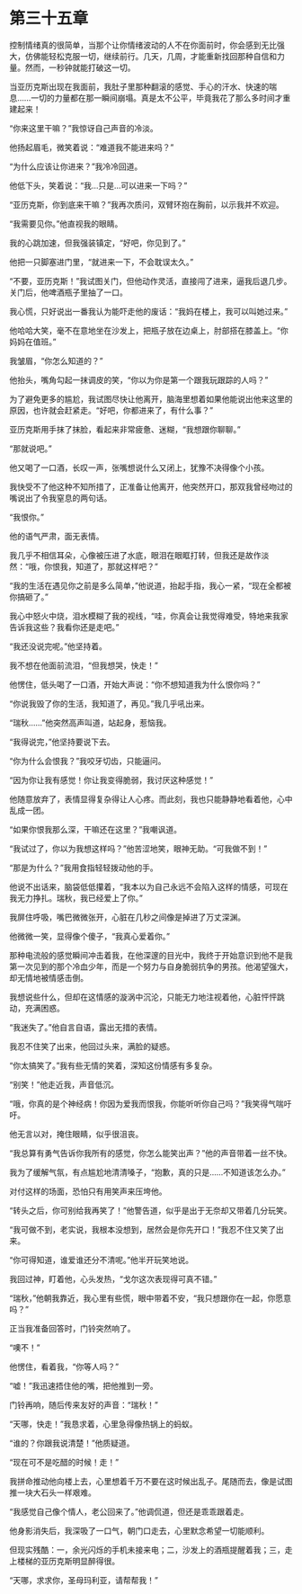 # 第三十五章

控制情绪真的很简单，当那个让你情绪波动的人不在你面前时，你会感到无比强大，仿佛能轻松克服一切，继续前行。几天，几周，才能重新找回那种自信和力量。然而，一秒钟就能打破这一切。

当亚历克斯出现在我面前，我肚子里那种翻滚的感觉、手心的汗水、快速的喘息……一切的力量都在那一瞬间崩塌。真是太不公平，毕竟我花了那么多时间才重建起来！

“你来这里干嘛？”我惊讶自己声音的冷淡。

他扬起眉毛，微笑着说：“难道我不能进来吗？”

“为什么应该让你进来？”我冷冷回道。

他低下头，笑着说：“我…只是…可以进来一下吗？”

“亚历克斯，你到底来干嘛？”我再次质问，双臂环抱在胸前，以示我并不欢迎。

“我需要见你。”他直视我的眼睛。

我的心跳加速，但我强装镇定，“好吧，你见到了。”

他把一只脚塞进门里，“就进来一下，不会耽误太久。”

“不要，亚历克斯！”我试图关门，但他动作灵活，直接闯了进来，逼我后退几步。关门后，他啤酒瓶子里抽了一口。

我心慌，只好说出一番我认为能吓走他的废话：“我妈在楼上，我可以叫她过来。”

他哈哈大笑，毫不在意地坐在沙发上，把瓶子放在边桌上，肘部搭在膝盖上。“你妈妈在值班。”

我皱眉，“你怎么知道的？”

他抬头，嘴角勾起一抹调皮的笑，“你以为你是第一个跟我玩跟踪的人吗？”

为了避免更多的尴尬，我试图尽快让他离开，脑海里想着如果他能说出他来这里的原因，也许就会赶紧走。“好吧，你都进来了，有什么事？”

亚历克斯用手抹了抹脸，看起来非常疲惫、迷糊，“我想跟你聊聊。”

“那就说吧。”

他又喝了一口酒，长叹一声，张嘴想说什么又闭上，犹豫不决得像个小孩。

我快受不了他这种不知所措了，正准备让他离开，他突然开口，那双我曾经吻过的嘴说出了令我窒息的两句话。

“我恨你。”

他的语气严肃，面无表情。

我几乎不相信耳朵，心像被压进了水底，眼泪在眼眶打转，但我还是故作淡然：“哦，你恨我，知道了，那就这样吧？”

“我的生活在遇见你之前是多么简单，”他说道，抬起手指，我心一紧，“现在全都被你搞砸了。”

我心中怒火中烧，泪水模糊了我的视线，“哇，你真会让我觉得难受，特地来我家告诉我这些？我看你还是走吧。”

“我还没说完呢。”他坚持着。

我不想在他面前流泪，“但我想哭，快走！”

他愣住，低头喝了一口酒，开始大声说：“你不想知道我为什么恨你吗？”

“你说我毁了你的生活，我知道了，再见。”我几乎吼出来。

“瑞秋……”他突然高声叫道，站起身，惹恼我。

“我得说完，”他坚持要说下去。

“你为什么会恨我？”我咬牙切齿，只能逼问。

“因为你让我有感觉！你让我变得脆弱，我讨厌这种感觉！” 

他随意放弃了，表情显得复杂得让人心疼。而此刻，我也只能静静地看着他，心中乱成一团。

“如果你恨我那么深，干嘛还在这里？”我嘲讽道。

“我试过了，你以为我想这样吗？”他苦涩地笑，眼神无助。“可我做不到！”

“那是为什么？”我用食指轻轻拨动他的手。

他说不出话来，脑袋低低攥着，“我本以为自己永远不会陷入这样的情感，可现在我无力挣扎。瑞秋，我已经爱上了你。”

我屏住呼吸，嘴巴微微张开，心脏在几秒之间像是掉进了万丈深渊。

他微微一笑，显得像个傻子，“我真心爱着你。”

那种电流般的感觉瞬间冲击着我，在他深邃的目光中，我终于开始意识到他不是我第一次见到的那个冷血少年，而是一个努力与自身脆弱抗争的男孩。他渴望强大，却无情地被情感击倒。

我想说些什么，但却在这情感的漩涡中沉沦，只能无力地注视着他，心脏怦怦跳动，充满困惑。

“我迷失了。”他自言自语，露出无措的表情。

我忍不住笑了出来，他回过头来，满脸的疑惑。

“你太搞笑了。”我有些无情的笑着，深知这份情感有多复杂。

“别笑！”他走近我，声音低沉。

“哦，你真的是个神经病！你因为爱我而恨我，你能听听你自己吗？”我笑得气喘吁吁。

他无言以对，掩住眼睛，似乎很沮丧。

“我总算有勇气告诉你我所有的感觉，你怎么能笑出声？”他的声音带着一丝不快。

我为了缓解气氛，有点尴尬地清清嗓子，“抱歉，真的只是……不知道该怎么办。”

对付这样的场面，恐怕只有用笑声来压垮他。

“转头之后，你可别给我再笑了！”他警告道，似乎是出于无奈却又带着几分玩笑。

“我可做不到，老实说，我根本没想到，居然会是你先开口！”我忍不住又笑了出来。

“你可得知道，谁爱谁还分不清呢。”他半开玩笑地说。

我回过神，盯着他，心头发热，“戈尔这次表现得可真不错。”

“瑞秋，”他朝我靠近，我心里有些慌，眼中带着不安，“我只想跟你在一起，你愿意吗？”

正当我准备回答时，门铃突然响了。

“噢不！”

他愣住，看着我，“你等人吗？”

“嘘！”我迅速捂住他的嘴，把他推到一旁。

门铃再响，随后传来友好的声音：“瑞秋！”

“天哪，快走！”我恳求着，心里急得像热锅上的蚂蚁。

“谁的？你跟我说清楚！”他质疑道。

“现在可不是吃醋的时候！走！”

我拼命推动他向楼上去，心里想着千万不要在这时候出乱子。尾随而去，像是试图推一块大石头一样艰难。

“我感觉自己像个情人，老公回来了。”他调侃道，但还是乖乖跟着走。

他身影消失后，我深吸了一口气，朝门口走去，心里默念希望一切能顺利。

但现实残酷：一，余光闪烁的手机未接来电；二，沙发上的酒瓶提醒着我；三，走上楼梯的亚历克斯明显醉得很。

“天哪，求求你，圣母玛利亚，请帮帮我！”